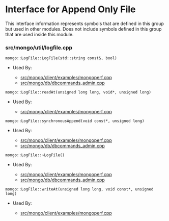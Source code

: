 
# Interface for Append Only File
This interface information represents symbols that are defined in this group but used in other modules.  Does not include symbols defined in this group that are used inside this module.

### src/mongo/util/logfile.cpp

<div></div>

    mongo::LogFile::LogFile(std::string const&, bool)

- Used By:

    - [src/mongo/client/examples/mongoperf.cpp](../../../../network/cpp\_client\_driver)
    - [src/mongo/db/dbcommands\_admin.cpp](../../../../query\_and\_operation\_handling/database\_commands)

<div></div>

    mongo::LogFile::readAt(unsigned long long, void*, unsigned long)

- Used By:

    - [src/mongo/client/examples/mongoperf.cpp](../../../../network/cpp\_client\_driver)

<div></div>

    mongo::LogFile::synchronousAppend(void const*, unsigned long)

- Used By:

    - [src/mongo/client/examples/mongoperf.cpp](../../../../network/cpp\_client\_driver)
    - [src/mongo/db/dbcommands\_admin.cpp](../../../../query\_and\_operation\_handling/database\_commands)

<div></div>

    mongo::LogFile::~LogFile()

- Used By:

    - [src/mongo/client/examples/mongoperf.cpp](../../../../network/cpp\_client\_driver)
    - [src/mongo/db/dbcommands\_admin.cpp](../../../../query\_and\_operation\_handling/database\_commands)

<div></div>

    mongo::LogFile::writeAt(unsigned long long, void const*, unsigned long)

- Used By:

    - [src/mongo/client/examples/mongoperf.cpp](../../../../network/cpp\_client\_driver)
